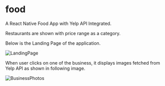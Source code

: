 # food

A React Native Food App with Yelp API Integrated.

Restaurants are shown with price range as a category.

Below is the Landing Page of the application.

![LandingPage](../master/LandingPage.png?raw=true)

When user clicks on one of the business, it displays images fetched from Yelp API as shown in following image.

![BusinessPhotos](../master/BusinessPhotos.png?raw=true)
